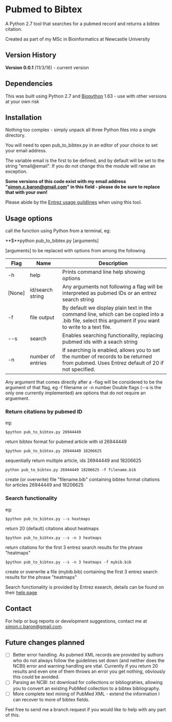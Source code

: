 # Pubmed to Bibtex
A Python 2.7 tool that searches for a pubmed record and returns a bibtex citation.

Created as part of my MSc in Bioinformatics at Newcastle University

## Version History

**Version 0.0.1** (11/3/16) - current version

## Dependencies

This was built using Python 2.7 and [Biopython](http://biopython.org/wiki/Main_Page) 1.63 - use with other versions at your own risk

## Installation

Nothing too complex - simply unpack all three Python files into a single directory.

You will need to open pub_to_bibtex.py in an editor of your choice to set your email address.

The variable email is the first to be defined, and by default will be set to the string "email@email". If you do not change this the module will raise an exception.

**Some versions of this code exist with my email address "simon.c.baron@gmail.com" in this field - please do be sure to replace that with your own!**

Please abide by the [Entrez usage guildlines](http://www.ncbi.nlm.nih.gov/books/NBK25497/) when using this tool.

## Usage options

call the function using  Python from a terminal, eg:

**$**python pub_to_bibtex.py [arguments]

[arguments] to be replaced with options from among the following

Flag | Name | Description
------------ | ------------- | -------------
-h | help | Prints command line help showing options
[None] | id/search string | Any arguments not following a flag will be interpreted as pubmed IDs or an entrez search string
-f | file output | By default we display plain text in the command line, which can be copied into a .bib file, select this argument if you want to write to a text file.
--s | search | Enables searching functionality, replacing pubmed ids with a seach string
-n | number of entries | If searching is enabled, allows you to set the number of records to be returned from pubmed. Uses Entrez default of 20 if not specified.

Any argument that comes directly after a -flag will be considered to be the argument of that flag, eg -f filename or -n number
Double flags (--s is the only one currently implemented) are options that do not require an arguement.

### Return citations by pubmed ID

eg:

    $python pub_to_bibtex.py 26944449

 return bibtex format for pubmed article with id 26944449

    $python pub_to_bibtex.py 26944449 18206625

sequentially return multiple article, ids 26944449 and 18206625

    python pub_to_bibtex.py 26944449 18206625 -f filename.bib

create (or overwrite) file "filename.bib" containing bibtex format citations for articles 26944449 and 18206625

### Search functionality

eg:

    $python pub_to_bibtex.py --s heatmaps

return 20 (default) citations about heatmaps

    $python pub_to_bibtex.py --s -n 3 heatmaps

return citations for the first 3 entrez search results for the phrase "heatmaps"

    $python pub_to_bibtex.py --s -n 3 heatmaps -f mybib.bib

create or overwrite a file (mybib.bib) containing the first 3 entrez search results for the phrase "heatmaps"

Search functionality is provided by Entrez esearch, details can be found on their [help page](http://www.ncbi.nlm.nih.gov/books/NBK25499/#chapter4.ESearch)

## Contact

For help or bug reports or development suggestions, contact me at simon.c.baron@gmail.com.

## Future changes planned

- [ ] Better error handling. As pubmed XML records are provided by authors who do not always follow the guidelines set down (and neither does the NCBI) error and warning handling are vital. Currently if you return 20 results and even one of them throws an error you get nothing, obviously this could be avoided.
- [ ] Parsing an NCBI .txt download for collections or bibliograhies, allowing you to convert an existing PubMed collection to a bibtex bibliography.
- [ ] More complete text mining of PubMed XML - extend the information I can recover to more of bibtex fields.

Feel free to send me a branch request if you would like to help with any part of this.
